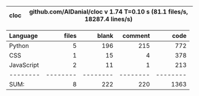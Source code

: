 cloc|github.com/AlDanial/cloc v 1.74  T=0.10 s (81.1 files/s, 18287.4 lines/s)
--- | ---

Language|files|blank|comment|code
:-------|-------:|-------:|-------:|-------:
Python|5|196|215|772
CSS|1|15|4|378
JavaScript|2|11|1|213
--------|--------|--------|--------|--------
SUM:|8|222|220|1363

